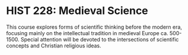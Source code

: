 # HIST 228: Medieval Science

This course explores forms of scientific thinking before the modern era, focusing mainly on the intellectual tradition in medieval Europe ca. 500-1500. Special attention will be devoted to the intersections of scientific concepts and Christian religious ideas.